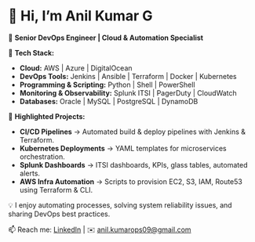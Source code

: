 # 👋 Hi, I’m Anil Kumar G  

🚀 **Senior DevOps Engineer | Cloud & Automation Specialist**  

🔧 **Tech Stack:**  
- **Cloud:** AWS | Azure | DigitalOcean  
- **DevOps Tools:** Jenkins | Ansible | Terraform | Docker | Kubernetes  
- **Programming & Scripting:** Python | Shell | PowerShell  
- **Monitoring & Observability:** Splunk ITSI | PagerDuty | CloudWatch  
- **Databases:** Oracle | MySQL | PostgreSQL | DynamoDB  

📂 **Highlighted Projects:**  
- **CI/CD Pipelines** → Automated build & deploy pipelines with Jenkins & Terraform.  
- **Kubernetes Deployments** → YAML templates for microservices orchestration.  
- **Splunk Dashboards** → ITSI dashboards, KPIs, glass tables, automated alerts.  
- **AWS Infra Automation** → Scripts to provision EC2, S3, IAM, Route53 using Terraform & CLI.  

💡 I enjoy automating processes, solving system reliability issues, and sharing DevOps best practices.  

📫 Reach me: [LinkedIn](www.linkedin.com/in/anil-kumar-g-64165462) | ✉️ anil.kumarops09@gmail.com

